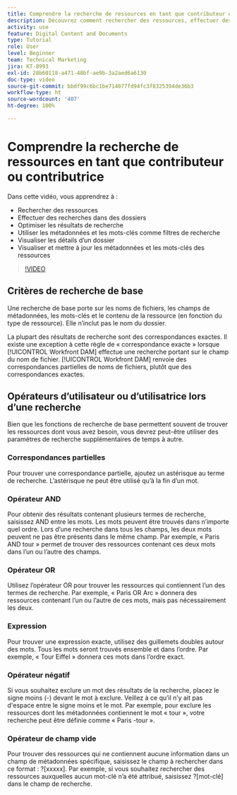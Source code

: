 ```yaml
---
title: Comprendre la recherche de ressources en tant que contributeur ou contributrice
description: Découvrez comment rechercher des ressources, effectuer des recherches dans des dossiers, optimiser les résultats de recherche, utiliser des métadonnées et des mots-clés comme filtres de recherche dans [!UICONTROL Workfront DAM].
activity: use
feature: Digital Content and Documents
type: Tutorial
role: User
level: Beginner
team: Technical Marketing
jira: KT-8993
exl-id: 28b60118-a471-48bf-ae9b-3a2aed6a6130
doc-type: video
source-git-commit: bbdf99c6bc1be714077fd94fc3f8325394de36b3
workflow-type: ht
source-wordcount: '407'
ht-degree: 100%

---
```


# Comprendre la recherche de ressources en tant que contributeur ou contributrice

Dans cette vidéo, vous apprendrez à :

* Rechercher des ressources
* Effectuer des recherches dans des dossiers
* Optimiser les résultats de recherche
* Utiliser les métadonnées et les mots-clés comme filtres de recherche
* Visualiser les détails d’un dossier
* Visualiser et mettre à jour les métadonnées et les mots-clés des ressources

>[!VIDEO](https://video.tv.adobe.com/v/335253/?quality=12&learn=on&enablevpops=1)

## Critères de recherche de base

Une recherche de base porte sur les noms de fichiers, les champs de métadonnées, les mots-clés et le contenu de la ressource (en fonction du type de ressource). Elle n’inclut pas le nom du dossier.

La plupart des résultats de recherche sont des correspondances exactes. Il existe une exception à cette règle de « correspondance exacte » lorsque [!UICONTROL Workfront DAM] effectue une recherche portant sur le champ du nom de fichier. [!UICONTROL Workfront DAM] renvoie des correspondances partielles de noms de fichiers, plutôt que des correspondances exactes.

## Opérateurs d’utilisateur ou d’utilisatrice lors d’une recherche

Bien que les fonctions de recherche de base permettent souvent de trouver les ressources dont vous avez besoin, vous devrez peut-être utiliser des paramètres de recherche supplémentaires de temps à autre.

### Correspondances partielles

Pour trouver une correspondance partielle, ajoutez un astérisque au terme de recherche. L’astérisque ne peut être utilisé qu’à la fin d’un mot.

### Opérateur AND

Pour obtenir des résultats contenant plusieurs termes de recherche, saisissez AND entre les mots. Les mots peuvent être trouvés dans n’importe quel ordre. Lors d’une recherche dans tous les champs, les deux mots peuvent ne pas être présents dans le même champ. Par exemple, « Paris AND tour » permet de trouver des ressources contenant ces deux mots dans l’un ou l’autre des champs.

### Opérateur OR

Utilisez l’opérateur OR pour trouver les ressources qui contiennent l’un des termes de recherche. Par exemple, « Paris OR Arc » donnera des ressources contenant l’un ou l’autre de ces mots, mais pas nécessairement les deux.

### Expression

Pour trouver une expression exacte, utilisez des guillemets doubles autour des mots. Tous les mots seront trouvés ensemble et dans l’ordre. Par exemple, « Tour Eiffel » donnera ces mots dans l’ordre exact.

### Opérateur négatif

Si vous souhaitez exclure un mot des résultats de la recherche, placez le signe moins (-) devant le mot à exclure. Veillez à ce qu’il n’y ait pas d&#39;espace entre le signe moins et le mot. Par exemple, pour exclure les ressources dont les métadonnées contiennent le mot « tour », votre recherche peut être définie comme « Paris -tour ».

### Opérateur de champ vide

Pour trouver des ressources qui ne contiennent aucune information dans un champ de métadonnées spécifique, saisissez le champ à rechercher dans ce format : ?[xxxxx]. Par exemple, si vous souhaitez rechercher des ressources auxquelles aucun mot-clé n’a été attribué, saisissez ?[mot-clé] dans le champ de recherche.
